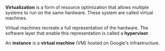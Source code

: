 **Virtualization** is a form of resource optimization that allows multiple systems to run on the same hardware. These system are called virtual machines.

Virtual machines recreate a full representation of the hardware. The software layer that enable this representation is called a **hypervisor**.

An **instance** is a **virtual machine** (VM) hosted on Google's infrastructure.
